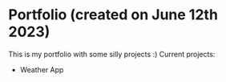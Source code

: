 # Portfolio (created on June 12th 2023)
 This is my portfolio with some silly projects :)
Current projects:
- Weather App
